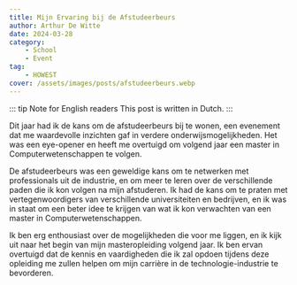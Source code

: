 ```yaml
---
title: Mijn Ervaring bij de Afstudeerbeurs
author: Arthur De Witte
date: 2024-03-28
category:
    - School
    - Event
tag:
    - HOWEST
cover: /assets/images/posts/afstudeerbeurs.webp
---
```


::: tip Note for English readers
This post is written in Dutch.
:::

Dit jaar had ik de kans om de afstudeerbeurs bij te wonen, een evenement dat me waardevolle inzichten gaf in verdere onderwijsmogelijkheden. Het was een eye-opener en heeft me overtuigd om volgend jaar een master in Computerwetenschappen te volgen.

De afstudeerbeurs was een geweldige kans om te netwerken met professionals uit de industrie, en om meer te leren over de verschillende paden die ik kon volgen na mijn afstuderen. Ik had de kans om te praten met vertegenwoordigers van verschillende universiteiten en bedrijven, en ik was in staat om een beter idee te krijgen van wat ik kon verwachten van een master in Computerwetenschappen.

Ik ben erg enthousiast over de mogelijkheden die voor me liggen, en ik kijk uit naar het begin van mijn masteropleiding volgend jaar. Ik ben ervan overtuigd dat de kennis en vaardigheden die ik zal opdoen tijdens deze opleiding me zullen helpen om mijn carrière in de technologie-industrie te bevorderen.